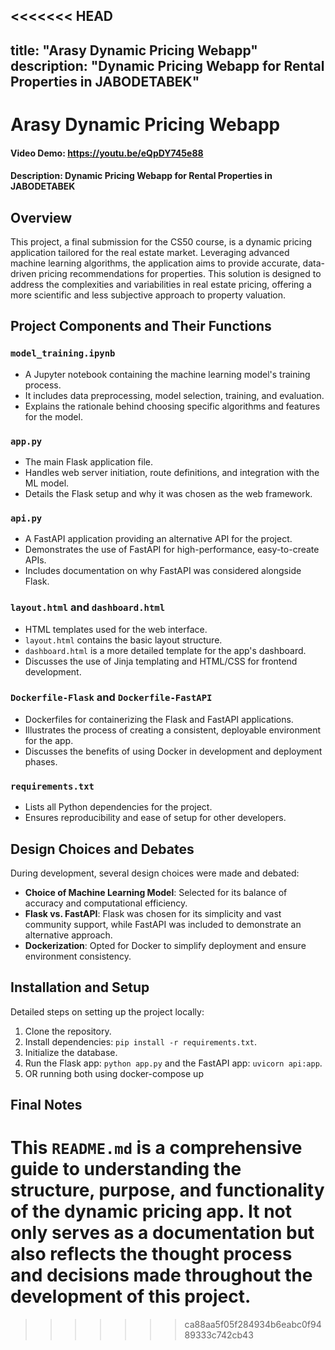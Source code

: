 <<<<<<< HEAD
---
title: "Arasy Dynamic Pricing Webapp"
description: "Dynamic Pricing Webapp for Rental Properties in JABODETABEK"
---
# Arasy Dynamic Pricing Webapp
#### Video Demo: https://youtu.be/eQpDY745e88
#### Description: Dynamic Pricing Webapp for Rental Properties in JABODETABEK 

## Overview
This project, a final submission for the CS50 course, is a dynamic pricing application tailored for the real estate market. Leveraging advanced machine learning algorithms, the application aims to provide accurate, data-driven pricing recommendations for properties. This solution is designed to address the complexities and variabilities in real estate pricing, offering a more scientific and less subjective approach to property valuation.

## Project Components and Their Functions

### `model_training.ipynb`
- A Jupyter notebook containing the machine learning model's training process.
- It includes data preprocessing, model selection, training, and evaluation.
- Explains the rationale behind choosing specific algorithms and features for the model.

### `app.py`
- The main Flask application file.
- Handles web server initiation, route definitions, and integration with the ML model.
- Details the Flask setup and why it was chosen as the web framework.

### `api.py`
- A FastAPI application providing an alternative API for the project.
- Demonstrates the use of FastAPI for high-performance, easy-to-create APIs.
- Includes documentation on why FastAPI was considered alongside Flask.

### `layout.html` and `dashboard.html`
- HTML templates used for the web interface.
- `layout.html` contains the basic layout structure.
- `dashboard.html` is a more detailed template for the app's dashboard.
- Discusses the use of Jinja templating and HTML/CSS for frontend development.

### `Dockerfile-Flask` and `Dockerfile-FastAPI`
- Dockerfiles for containerizing the Flask and FastAPI applications.
- Illustrates the process of creating a consistent, deployable environment for the app.
- Discusses the benefits of using Docker in development and deployment phases.

### `requirements.txt`
- Lists all Python dependencies for the project.
- Ensures reproducibility and ease of setup for other developers.

## Design Choices and Debates
During development, several design choices were made and debated:
- **Choice of Machine Learning Model**: Selected for its balance of accuracy and computational efficiency.
- **Flask vs. FastAPI**: Flask was chosen for its simplicity and vast community support, while FastAPI was included to demonstrate an alternative approach.
- **Dockerization**: Opted for Docker to simplify deployment and ensure environment consistency.

## Installation and Setup
Detailed steps on setting up the project locally:
1. Clone the repository.
2. Install dependencies: `pip install -r requirements.txt`.
3. Initialize the database.
4. Run the Flask app: `python app.py` and the FastAPI app: `uvicorn api:app`.
5. OR running both using docker-compose up


## Final Notes
This `README.md` is a comprehensive guide to understanding the structure, purpose, and functionality of the dynamic pricing app. It not only serves as a documentation but also reflects the thought process and decisions made throughout the development of this project.
=======
>>>>>>> ca88aa5f05f284934b6eabc0f9489333c742cb43
